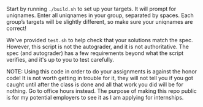 Start by running `./build.sh` to set up your targets. It will prompt 
for uniqnames. Enter all uniqnames in your group, separated by spaces.
Each group’s targets will be slightly different, so make sure your
uniqnames are correct!

We've provided `test.sh` to help check that your solutions match
the spec. However, this script is not the autograder, and it is not
authoritative. The spec (and autograder) has a few requirements beyond
what the script verifies, and it's up to you to test carefully.




NOTE: Using this code in order to do your assignments is against the honor code! It is not worth getting in trouble for it, they will not tell you if you got caught until after the class is done and all that work you did will be for nothing. Go to office hours instead. The purpose of making this repo public is for my potential employers to see it as I am applying for internships. 
